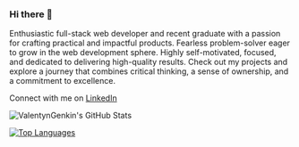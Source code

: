 ### Hi there 👋

Enthusiastic full-stack web developer and recent graduate with a passion for crafting practical and impactful products. Fearless problem-solver eager to grow in the web development sphere. Highly self-motivated, focused, and dedicated to delivering high-quality results. Check out my projects and explore a journey that combines critical thinking, a sense of ownership, and a commitment to excellence.


Connect with me on
[LinkedIn](https://www.linkedin.com/in/valentyn-genkin/)


![ValentynGenkin's GitHub Stats](https://github-readme-stats.vercel.app/api?username=ValentynGenkin&show_icons=true&hide_title=true&count_private=true&theme=dark)

[![Top Languages](https://github-readme-stats.vercel.app/api/top-langs/?username=ValentynGenkin&layout=compact&theme=dark)](https://github.com/ValentynGenkin)



